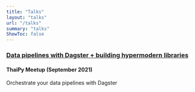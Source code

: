 ```yaml
---
title: "Talks"
layout: "talks"
url: "/talks"
summary: "talks"
ShowToc: false
---
```


### [Data pipelines with Dagster + building hypermodern libraries](https://www.meetup.com/ThaiPy-Bangkok-Python-Meetup/events/vjcffsyccmbmb/)
#### ThaiPy Meetup (September 2021)
Orchestrate your data pipelines with Dagster

